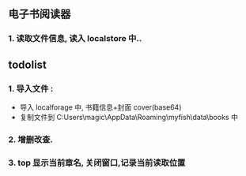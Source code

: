 ## 电子书阅读器

### 1. 读取文件信息, 读入 localstore 中..

## todolist

### 1. 导入文件 :

-   导入 localforage 中, 书籍信息+封面 cover(base64)
-   复制文件到 C:Users\magic\AppData\Roaming\myfish\data\books 中

### 2. 增删改查.

### 3. top 显示当前章名, 关闭窗口,记录当前读取位置
